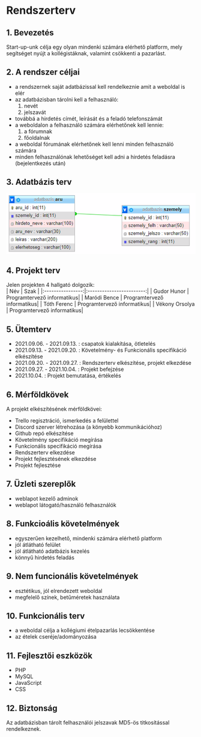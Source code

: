 # Rendszerterv


## 1. Bevezetés

Start-up-unk célja egy olyan mindenki számára elérhető platform, mely segítséget nyújt a kollégistáknak, valamint csökkenti a pazarlást.

## 2. A rendszer céljai

- a rendszernek saját adatbázissal kell rendelkeznie amit a weboldal is elér
- az adatbázisban tárolni kell a felhasználó:
    1. nevét
    2. jelszavát 
- továbbá a hirdetés címét, leírását és a feladó telefonszámát
- a weboldalon a felhasználó számára elérhetőnek kell lennie:
    1. a fórumnak
    2. főoldalnak
- a weboldal fórumának elérhetőnek kell lenni minden felhasználó számára
- minden felhasználónak lehetőséget kell adni a hirdetés feladásra (bejelentkezés után)

## 3. Adatbázis terv

![adatb](adatb.png "Adatbázis")

## 4. Projekt terv

Jelen projekten 4 hallgató dolgozik:  
| Név             | Szak                  |
|:----------------:|:------------------------:|
| Gudor Hunor     | Programtervező informatikus|
| Maródi Bence    | Programtervező informatikus|
| Tóth Ferenc     | Programtervező informatikus|
| Vékony Orsolya  | Programtervező informatikus|

## 5. Ütemterv

- 2021.09.06. - 2021.09.13. : csapatok kialakítása, ötletelés
- 2021.09.13. - 2021.09.20. : Követelmény- és Funkcionális specifikáció elkészítése
- 2021.09.20. - 2021.09.27. : Rendszerterv elkészítése, projekt elkezdése
- 2021.09.27. - 2021.10.04. : Projekt befejzése
- 2021.10.04. : Projekt bemutatása, értékelés

## 6. Mérföldkövek

A projekt elkészítésének mérföldkövei:
- Trello regisztráció, ismerkedés a felülettel
- Discord szerver létrehozása (a könyebb kommunikációhoz)
- Github repó elkészítése
- Követelmény specifikáció megírása
- Funkcionális specifikáció megírása
- Rendszerterv elkezdése
- Projekt fejlesztésének elkezdése
- Projekt fejlesztése

## 7. Üzleti szereplők

- weblapot kezelő adminok
- weblapot látogató/használó felhasználók


## 8. Funkcioális követelmények

- egyszerűen kezelhető, mindenki számára elérhető platform
- jól átlátható felület
- jól átlátható adatbázis kezelés
- könnyű hirdetés feladás

## 9. Nem funcionális követelmények

- esztétikus, jól elrendezett weboldal
- megfelelő színek, betűméretek használata

## 10. Funkcionális terv

- a weboldal célja a kollégiumi ételpazarlás lecsökkentése
- az ételek cseréje/adományozása


## 11. Fejlesztői eszközök

- PHP
- MySQL
- JavaScript
- CSS


## 12. Biztonság

Az adatbázisban tárolt felhasználói jelszavak MD5-ös titkosítással rendelkeznek. 
